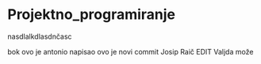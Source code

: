 # Projektno_programiranje
nasdlalkdlasdnčasc


bok ovo je antonio napisao
ovo je novi commit
Josip Raič EDIT
Valjda može
